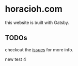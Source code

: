 # horacioh.com

this website is built with Gatsby.

## TODOs

checkout the [issues](https://github.com/horacioh/horacioh.com/issues?q=is%3Aissue+is%3Aopen+sort%3Aupdated-desc) for more info.

new test 4
